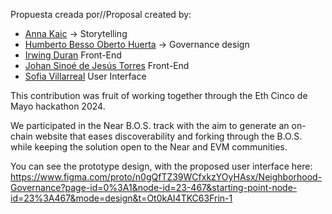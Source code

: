 Propuesta creada por//Proposal created by:
* [Anna Kaic](https://github.com/annakaic) -> Storytelling
* [Humberto Besso Oberto Huerta](https://github.com/hbesso31) -> Governance design
* [Irwing Duran](https://github.com/irwingduran) Front-End
* [Johan Sinoé de Jesús Torres](https://github.com/Anora42) Front-End
* [Sofia Villarreal](https://twitter.com/Sofi_VCarrillo) User Interface


This contribution was fruit of working together through the Eth Cinco de Mayo hackathon 2024.

We participated in the Near B.O.S. track with the aim to generate an on-chain website that eases discoverability and forking through the B.O.S. while keeping the solution open to the Near and EVM communities.

You can see the prototype design, with the proposed user interface here:
https://www.figma.com/proto/n0gQfTZ39WCfxkzYOyHAsx/Neighborhood-Governance?page-id=0%3A1&node-id=23-467&starting-point-node-id=23%3A467&mode=design&t=Ot0kAI4TKC63Frin-1
